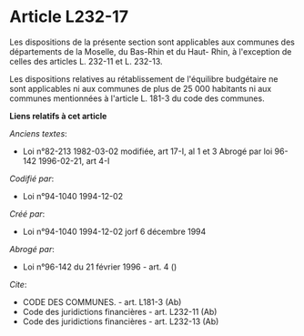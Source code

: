 # Article L232-17

Les dispositions de la présente section sont applicables aux communes des départements de la Moselle, du Bas-Rhin et du Haut-
Rhin, à l'exception de celles des articles L. 232-11 et L. 232-13.

Les dispositions relatives au rétablissement de l'équilibre budgétaire ne sont applicables ni aux communes de plus de 25 000
habitants ni aux communes mentionnées à l'article L. 181-3 du code des communes.

**Liens relatifs à cet article**

_Anciens textes_:

  - Loi n°82-213 1982-03-02 modifiée, art 17-I, al 1 et 3 Abrogé par loi 96-142 1996-02-21, art 4-I

_Codifié par_:

  - Loi n°94-1040 1994-12-02

_Créé par_:

  - Loi n°94-1040 1994-12-02 jorf 6 décembre 1994

_Abrogé par_:

  - Loi n°96-142 du 21 février 1996 - art. 4 ()

_Cite_:

  - CODE DES COMMUNES. - art. L181-3 (Ab)
  - Code des juridictions financières - art. L232-11 (Ab)
  - Code des juridictions financières - art. L232-13 (Ab)
